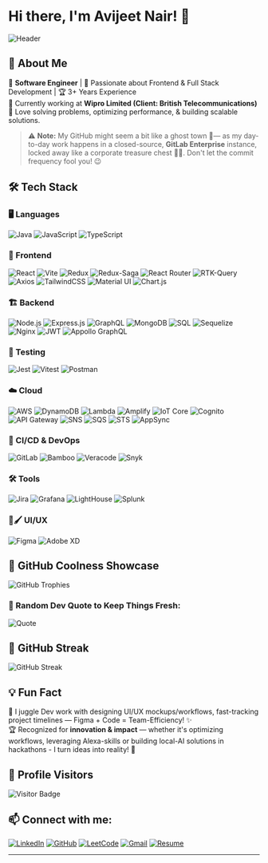 # Hi there, I'm Avijeet Nair! 👋

![Header](https://readme-typing-svg.herokuapp.com?font=Fira+Code&weight=600&size=30&duration=4000&pause=1000&color=F7B801&width=700&lines=Hi%2C+I'm+Avijeet+Nair!;Welcome+to+my+GitHub+Profile!;Full-Stack+Developer+%7C+UI/UX+Designer;Let's+Build+Something+Awesome!+%F0%9F%92%AA)

## 🚀 About Me

🔹 **Software Engineer** | 🎯 Passionate about Frontend & Full Stack Development | 🏆 3+ Years Experience  
🔹 Currently working at **Wipro Limited (Client: British Telecommunications)**  
🔹 Love solving problems, optimizing performance, & building scalable solutions.

> ⚠️ **Note:** My GitHub might seem a bit like a ghost town 👻— as my day-to-day work happens in a closed-source, **GitLab Enterprise** instance, locked away like a corporate treasure chest 🏴‍☠️.  Don't let the commit frequency fool you! 😉 

## 🛠️ Tech Stack

### 🖥️ Languages
![Java](https://img.shields.io/badge/Java-ED8B00?style=for-the-badge&logo=java&logoColor=white)
![JavaScript](https://img.shields.io/badge/JavaScript-F7DF1E?style=for-the-badge&logo=javascript&logoColor=black)
![TypeScript](https://img.shields.io/badge/TypeScript-3178C6?style=for-the-badge&logo=typescript&logoColor=white)

### 🎨 Frontend
![React](https://img.shields.io/badge/React-20232A?style=for-the-badge&logo=react&logoColor=61DAFB)
![Vite](https://img.shields.io/badge/Vite-B73BFE?style=for-the-badge&logo=vite&logoColor=FFD62E)
![Redux](https://img.shields.io/badge/Redux-764ABC?style=for-the-badge&logo=redux&logoColor=white)
![Redux-Saga](https://img.shields.io/badge/Redux%20saga-86D46B?style=for-the-badge&logo=redux%20saga&logoColor=999999)
![React Router](https://img.shields.io/badge/React_Router-CA4245?style=for-the-badge&logo=react-router&logoColor=white)
![RTK-Query](https://img.shields.io/badge/React_Query-FF4154?style=for-the-badge&logo=ReactQuery&logoColor=white)
![Axios](https://img.shields.io/badge/axios-671ddf?&style=for-the-badge&logo=axios&logoColor=white)
![TailwindCSS](https://img.shields.io/badge/TailwindCSS-06B6D4?style=for-the-badge&logo=tailwind-css&logoColor=white)
![Material UI](https://img.shields.io/badge/Material--UI-0081CB?style=for-the-badge&logo=mui&logoColor=white)
![Chart.js](https://img.shields.io/badge/Chart%20js-FF6384?style=for-the-badge&logo=chartdotjs&logoColor=white)

### 🏗️ Backend
![Node.js](https://img.shields.io/badge/Node.js-43853D?style=for-the-badge&logo=node.js&logoColor=white)
![Express.js](https://img.shields.io/badge/Express.js-000000?style=for-the-badge&logo=express&logoColor=white)
![GraphQL](https://img.shields.io/badge/GraphQL-E10098?style=for-the-badge&logo=graphql&logoColor=white)
![MongoDB](https://img.shields.io/badge/MongoDB-4EA94B?style=for-the-badge&logo=mongodb&logoColor=white)
![SQL](https://img.shields.io/badge/SQL-4479A1?style=for-the-badge&logo=postgresql&logoColor=white)
![Sequelize](https://img.shields.io/badge/Sequelize-52B0E7?style=for-the-badge&logo=Sequelize&logoColor=white)
![Nginx](https://img.shields.io/badge/Nginx-009639?style=for-the-badge&logo=nginx&logoColor=white)
![JWT](https://img.shields.io/badge/JWT-000000?style=for-the-badge&logo=JSON%20web%20tokens&logoColor=white)
![Appollo GraphQL](https://img.shields.io/badge/Apollo%20GraphQL-311C87?&style=for-the-badge&logo=Apollo%20GraphQL&logoColor=white)

### 🧪 Testing
![Jest](https://img.shields.io/badge/Jest-C21325?style=for-the-badge&logo=jest&logoColor=white) 
![Vitest](https://img.shields.io/badge/Vitest-6E9F18?style=for-the-badge&logo=vitest&logoColor=white) 
![Postman](https://img.shields.io/badge/Postman-FF6C37?style=for-the-badge&logo=postman&logoColor=white)


### ☁️ Cloud
![AWS](https://img.shields.io/badge/AWS-FF9900?style=for-the-badge&logo=amazon-aws&logoColor=white)
![DynamoDB](https://img.shields.io/badge/DynamoDB-4053D6?style=for-the-badge&logo=amazon-dynamodb&logoColor=white)
![Lambda](https://img.shields.io/badge/AWS%20Lambda-FF9900?style=for-the-badge&logo=awslambda&logoColor=white)
![Amplify](https://img.shields.io/badge/Amplify-FF9900?style=for-the-badge&logo=aws-amplify&logoColor=white)
![IoT Core](https://img.shields.io/badge/IoT%20Core-1A5276?style=for-the-badge&logo=amazon-aws&logoColor=white)
![Cognito](https://img.shields.io/badge/Cognito-5A20CB?style=for-the-badge&logo=amazon-cognito&logoColor=white)
![API Gateway](https://img.shields.io/badge/API%20Gateway-FF4F00?style=for-the-badge&logo=amazon-aws&logoColor=white)
![SNS](https://img.shields.io/badge/SNS-FF9900?style=for-the-badge&logo=amazon-aws&logoColor=white)
![SQS](https://img.shields.io/badge/SQS-232F3E?style=for-the-badge&logo=amazon-aws&logoColor=white)
![STS](https://img.shields.io/badge/STS-FF9900?style=for-the-badge&logo=amazon-aws&logoColor=white)
![AppSync](https://img.shields.io/badge/AppSync-F00?style=for-the-badge&logo=amazon-aws&logoColor=white)


### 🔄 CI/CD & DevOps
![GitLab](https://img.shields.io/badge/GitLab-FC6D26?style=for-the-badge&logo=gitlab&logoColor=white)
![Bamboo](https://img.shields.io/badge/Bamboo-0052CC?style=for-the-badge&logo=atlassian&logoColor=white)
![Veracode](https://img.shields.io/badge/Veracode-2A579A?style=for-the-badge&logo=veracode&logoColor=white)
![Snyk](https://img.shields.io/badge/Snyk-4C4A73?style=for-the-badge&logo=snyk&logoColor=white)

### 🛠️ Tools
![Jira](https://img.shields.io/badge/Jira-0052CC?style=for-the-badge&logo=jira&logoColor=white)
![Grafana](https://img.shields.io/badge/Grafana-F46800?style=for-the-badge&logo=grafana&logoColor=white)
![LightHouse](https://img.shields.io/badge/Lighthouse-F44B21?style=for-the-badge&logo=Lighthouse&logoColor=white)
![Splunk](https://img.shields.io/badge/Splunk-000000?style=for-the-badge&logo=Splunk&logoColor=white)

### 🎨🖌️ UI/UX  
![Figma](https://img.shields.io/badge/Figma-F24E1E?style=for-the-badge&logo=figma&logoColor=white)
![Adobe XD](https://img.shields.io/badge/Adobe%20XD-FF61F6?style=for-the-badge&logo=adobe%20xd&logoColor=white](https://img.shields.io/badge/Adobe%20XD-470137?style=for-the-badge&logo=Adobe%20XD&logoColor=#FF61F6)) 



## 🌟 GitHub Coolness Showcase

![GitHub Trophies](https://github-profile-trophy.vercel.app/?username=avijeetnair&theme=radical&no-frame=true&row=1&column=6)

### 📌 Random Dev Quote to Keep Things Fresh:
![Quote](https://quotes-github-readme.vercel.app/api?type=horizontal&theme=radical)

## 🎯 GitHub Streak

![GitHub Streak](https://streak-stats.demolab.com/?user=avijeetnair&theme=radical&hide_border=true)

## 💡 Fun Fact  
🚀 I juggle Dev work with designing UI/UX mockups/workflows, fast-tracking project timelines — Figma + Code = Team-Efficiency! ✨  
🏆 Recognized for **innovation & impact** — whether it's optimizing workflows, leveraging Alexa-skills or building local-AI solutions in hackathons - I turn ideas into reality! 🚀  

## 👀 Profile Visitors
![Visitor Badge](https://komarev.com/ghpvc/?username=avijeetnair&style=flat-square&color=blue)

## 📫 Connect with me:

[![LinkedIn](https://img.shields.io/badge/LinkedIn-0077B5?style=for-the-badge&logo=linkedin&logoColor=white)](https://www.linkedin.com/in/avijeet-nair-b46941332/)
[![GitHub](https://img.shields.io/badge/GitHub-181717?style=for-the-badge&logo=github&logoColor=white)](https://github.com/avijeetnair) 
[![LeetCode](https://img.shields.io/badge/LeetCode-FFA116?style=for-the-badge&logo=leetcode&logoColor=white)](https://leetcode.com/avijeetnair) 
[![Gmail](https://img.shields.io/badge/Gmail-D14836?style=for-the-badge&logo=gmail&logoColor=white)](mailto:avijeetnair.avj@gmail.com)
[![Resume](https://img.shields.io/badge/Mario_Themed_Resume-4285F4?style=for-the-badge&logo=google-chrome&logoColor=white)](https://avijeetnair.github.io/)


---



